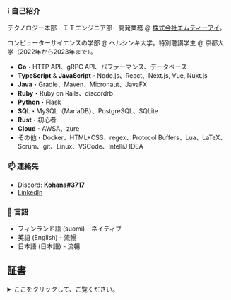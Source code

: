 ### ℹ️ 自己紹介

テクノロジー本部　ＩＴエンジニア部　開発業務 @ [株式会社エムティーアイ](https://www.mti.co.jp)。

コンピューターサイエンスの学部 @ ヘルシンキ大学。特別聴講学生 @ 京都大学（2022年から2023年まで）。

- **Go**・HTTP API、gRPC API、パファーマンス、データベース
- **TypeScript** & **JavaScript**・Node.js、React、Next.js, Vue, Nuxt.js
- **Java**・Gradle、Maven、Micronaut、JavaFX
- **Ruby**・Ruby on Rails、discordrb
- **Python**・Flask
- **SQL**・MySQL（MariaDB）、PostgreSQL、SQLite
- **Rust**・初心者
- **Cloud**・AWSA、zure
- その他・Docker、HTML+CSS、regex、Protocol Buffers、Lua、LaTeX、Scrum、git、Linux、VSCode、IntelliJ IDEA

### 📫 連絡先

- Discord: **Kohana#3717**
- [LinkedIn](https://www.linkedin.com/in/marko-leinikka/)

### 💬 言語

- フィンランド語 (suomi) - ネイティブ
- 英語 (English) - 流暢
- 日本語 (日本語) - 流暢

## 証書

<details>
  <summary>ここをクリックして、ご覧ください。</summary>
  <span>
    <img alt="Fullstack open course certificate" src="https://raw.githubusercontent.com/CrescentKohana/CrescentKohana/main/img/certificate-fullstack.png" width="350">
  </span>
  <span>
    <img alt="DevOps with Docker course certificate" src="https://raw.githubusercontent.com/CrescentKohana/CrescentKohana/main/img/certificate-docker.png" width="350">
  </span>
  <span>
    <img alt="Elements of AI course certificate" src="https://raw.githubusercontent.com/CrescentKohana/CrescentKohana/main/img/certificate-elements-of-ai.png" width="350">
  </span>
  <span>
    <img alt="Introduction to Cyber Security course certificate" src="https://raw.githubusercontent.com/CrescentKohana/CrescentKohana/main/img/certificate-introduction-to-cyber-security-2021.png" width="350">
  </span>
  <span>
    <img alt="Securing Software course certificate" src="https://raw.githubusercontent.com/CrescentKohana/CrescentKohana/main/img/certificate-securing-software-2021.png" width="350">
  </span>
  <span>
    <img alt="Cyber Security Project I 2021 certificate" src="https://raw.githubusercontent.com/CrescentKohana/CrescentKohana/main/img/certificate-cyber-security-project-i-2021.png" width="350">
  </span>

オリジナルコースリンク: [Fullstack Open](https://studies.cs.helsinki.fi/stats/api/certificate/fullstackopen/en/e674cfce0a2adf8cb8e3eeb6273ea237), [DevOps with Docker](https://studies.cs.helsinki.fi/stats/api/certificate/docker2021/en/c42e4cace0d281d9a32f6bc9e70a081c), [Elements of AI](https://certificates.mooc.fi/validate/04hbs8qngyir), [Ethics of AI](https://certificates.mooc.fi/validate/uycscy8wfg), [Introduction to Cyber Security](https://certificates.mooc.fi/validate/in5gcd6fidj), [Securing Software](https://certificates.mooc.fi/validate/4eb4q7redi4), [Cyber Security Project I 2021](https://certificates.mooc.fi/validate/5kmdiqbug0v)

</details>
